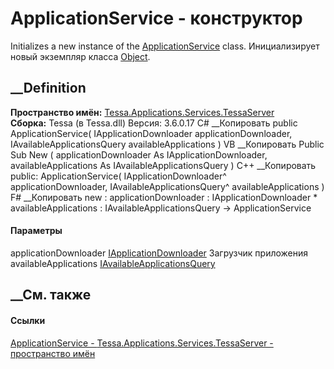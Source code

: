 # ApplicationService - конструктор
Initializes a new instance of the
[ApplicationService](T_Tessa_Applications_Services_TessaServer_ApplicationService.htm)
class. Инициализирует новый экземпляр класса
[Object](https://learn.microsoft.com/dotnet/api/system.object).
## __Definition
 **Пространство имён:**
[Tessa.Applications.Services.TessaServer](N_Tessa_Applications_Services_TessaServer.htm)  
 **Сборка:** Tessa (в Tessa.dll) Версия: 3.6.0.17
C# __Копировать
     public ApplicationService(
    	IApplicationDownloader applicationDownloader,
    	IAvailableApplicationsQuery availableApplications
    )
VB __Копировать
     Public Sub New ( 
    	applicationDownloader As IApplicationDownloader,
    	availableApplications As IAvailableApplicationsQuery
    )
C++ __Копировать
     public:
    ApplicationService(
    	IApplicationDownloader^ applicationDownloader, 
    	IAvailableApplicationsQuery^ availableApplications
    )
F# __Копировать
     new : 
            applicationDownloader : IApplicationDownloader * 
            availableApplications : IAvailableApplicationsQuery -> ApplicationService
#### Параметры
applicationDownloader
[IApplicationDownloader](T_Tessa_Applications_Services_TessaServer_IApplicationDownloader.htm)
     Загрузчик приложения 
availableApplications
[IAvailableApplicationsQuery](T_Tessa_Applications_Synchronization_IAvailableApplicationsQuery.htm)
##  __См. также
#### Ссылки
[ApplicationService -
](T_Tessa_Applications_Services_TessaServer_ApplicationService.htm)
[Tessa.Applications.Services.TessaServer - пространство
имён](N_Tessa_Applications_Services_TessaServer.htm)
